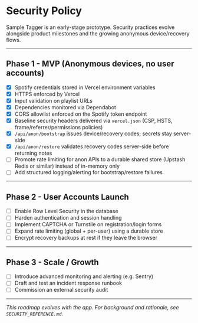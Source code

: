 # Security Policy

Sample Tagger is an early-stage prototype. Security practices evolve alongside product milestones and the growing anonymous device/recovery flows.

---

## Phase 1 - MVP (Anonymous devices, no user accounts)
- [x] Spotify credentials stored in Vercel environment variables
- [x] HTTPS enforced by Vercel
- [x] Input validation on playlist URLs
- [x] Dependencies monitored via Dependabot
- [x] CORS allowlist enforced on the Spotify token endpoint
- [x] Baseline security headers delivered via `vercel.json` (CSP, HSTS, frame/referrer/permissions policies)
- [x] `/api/anon/bootstrap` issues device/recovery codes; secrets stay server-side
- [x] `/api/anon/restore` validates recovery codes server-side before returning notes
- [ ] Promote rate limiting for anon APIs to a durable shared store (Upstash Redis or similar) instead of in-memory only
- [ ] Add structured logging/alerting for bootstrap/restore failures

---

## Phase 2 - User Accounts Launch
- [ ] Enable Row Level Security in the database
- [ ] Harden authentication and session handling
- [ ] Implement CAPTCHA or Turnstile on registration/login forms
- [ ] Expand rate limiting (global + per-user) using a durable store
- [ ] Encrypt recovery backups at rest if they leave the browser

---

## Phase 3 - Scale / Growth
- [ ] Introduce advanced monitoring and alerting (e.g. Sentry)
- [ ] Draft and test an incident response runbook
- [ ] Commission an external security audit

---

_This roadmap evolves with the app. For background and rationale, see `SECURITY_REFERENCE.md`._
